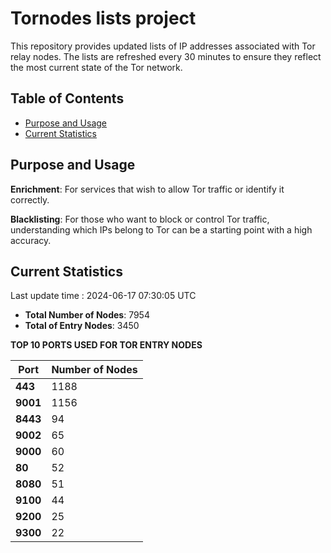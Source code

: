 # Tornodes lists project

This repository provides updated lists of IP addresses associated with Tor relay nodes. The lists are refreshed every 30 minutes to ensure they reflect the most current state of the Tor network.

## Table of Contents

- [Purpose and Usage](#purpose-and-usage)
- [Current Statistics](#current-statistics)


## Purpose and Usage

**Enrichment**: For services that wish to allow Tor traffic or identify it correctly.

**Blacklisting**: For those who want to block or control Tor traffic, understanding which IPs belong to Tor can be a starting point with a high accuracy.

## Current Statistics

Last update time : 2024-06-17 07:30:05 UTC

- **Total Number of Nodes**: 7954
- **Total of Entry Nodes**: 3450

**TOP 10 PORTS USED FOR TOR ENTRY NODES**

| **Port** | **Number of Nodes** |
|------|-----------------|
| **443**   | 1188  |
| **9001**   | 1156  |
| **8443**   | 94  |
| **9002**   | 65  |
| **9000**   | 60  |
| **80**   | 52  |
| **8080**   | 51  |
| **9100**   | 44  |
| **9200**   | 25  |
| **9300**   | 22  |

